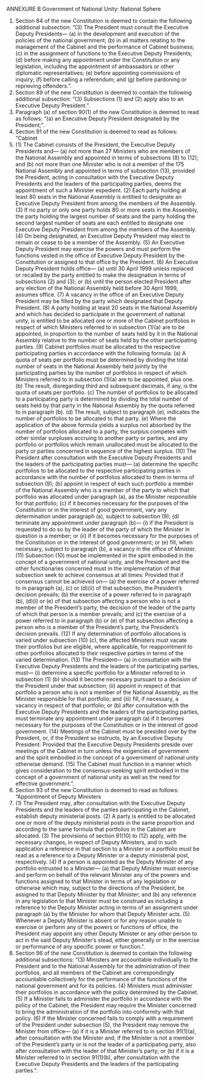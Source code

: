 ANNEXURE B
Government of National Unity: National Sphere
1. Section 84 of the new Constitution is deemed to contain the following
additional subsection:
“(3) The President must consult the Executive Deputy Presidents—
(a) in the development and execution of the policies of the national
government;
(b) in all matters relating to the management of the Cabinet and the
performance of Cabinet business;
(c) in the assignment of functions to the Executive Deputy Presidents;
(d) before making any appointment under the Constitution or any
legislation, including the appointment of ambassadors or other
diplomatic representatives;
(e) before appointing commissions of inquiry;
(f) before calling a referendum; and
(g) before pardoning or reprieving offenders.”.
2. Section 89 of the new Constitution is deemed to contain the following
additional subsection:
“(3) Subsections (1) and (2) apply also to an Executive Deputy President.”.
3. Paragraph (a) of section 90(1) of the new Constitution is deemed to read as
follows:
“(a) an Executive Deputy President designated by the President;”.
4. Section 91 of the new Constitution is deemed to read as follows:
“Cabinet
91. (1) The Cabinet consists of the President, the Executive Deputy Presidents
and—
(a) not more than 27 Ministers who are members of the National Assembly
and appointed in terms of subsections (8) to (12); and
(b) not more than one Minister who is not a member of the 175 National
Assembly and appointed in terms of subsection (13), provided the
President, acting in consultation with the Executive Deputy Presidents
and the leaders of the participating parties, deems the appointment of
such a Minister expedient.
(2) Each party holding at least 80 seats in the National Assembly is entitled to
designate an Executive Deputy President from among the members of the
Assembly.
(3) If no party or only one party holds 80 or more seats in the Assembly, the party
holding the largest number of seats and the party holding the second largest
number of seats are each entitled to designate one Executive Deputy President
from among the members of the Assembly.
(4) On being designated, an Executive Deputy President may elect to remain or
cease to be a member of the Assembly.
(5) An Executive Deputy President may exercise the powers and must perform the
functions vested in the office of Executive Deputy President by the Constitution
or assigned to that office by the President.
(6) An Executive Deputy President holds office—
(a) until 30 April 1999 unless replaced or recalled by the party entitled to
make the designation in terms of subsections (2) and (3); or
(b) until the person elected President after any election of the National
Assembly held before 30 April 1999, assumes office.
(7) A vacancy in the office of an Executive Deputy President may be filled by the
party which designated that Deputy President.
(8) A party holding at least 20 seats in the National Assembly and which has
decided to participate in the government of national unity, is entitled to be
allocated one or more of the Cabinet portfolios in respect of which Ministers
referred to in subsection (1)(a) are to be appointed, in proportion to the
number of seats held by it in the National Assembly relative to the number of
seats held by the other participating parties.
(9) Cabinet portfolios must be allocated to the respective participating parties in
accordance with the following formula:
(a) A quota of seats per portfolio must be determined by dividing the
total number of seats in the National Assembly held jointly by the
participating parties by the number of portfolios in respect of which
Ministers referred to in subsection (1)(a) are to be appointed, plus one.
(b) The result, disregarding third and subsequent decimals, if any, is the
quota of seats per portfolio.
(c) The number of portfolios to be allocated to a participating party is
determined by dividing the total number of seats held by that party in
the National Assembly by the quota referred to in paragraph (b).
(d) The result, subject to paragraph (e), indicates the number of portfolios to
be allocated to that party.
(e) Where the application of the above formula yields a surplus not absorbed
by the number of portfolios allocated to a party, the surplus competes
with other similar surpluses accruing to another party or parties, and any
portfolio or portfolios which remain unallocated must be allocated to the
party or parties concerned in sequence of the highest surplus.
(10) The President after consultation with the Executive Deputy Presidents and the
leaders of the participating parties must—
(a) determine the specific portfolios to be allocated to the respective
participating parties in accordance with the number of portfolios
allocated to them in terms of subsection (9);
(b) appoint in respect of each such portfolio a member of the National
Assembly who is a member of the party to which that portfolio was
allocated under paragraph (a), as the Minister responsible for that
portfolio;
(c) if it becomes necessary for the purposes of the Constitution or in the
interest of good government, vary any determination under paragraph
(a), subject to subsection (9);
(d) terminate any appointment under paragraph (b)—
(i) if the President is requested to do so by the leader of the party of which
the Minister in question is a member; or
(ii) if it becomes necessary for the purposes of the Constitution or in the
interest of good government; or
(e) fill, when necessary, subject to paragraph (b), a vacancy in the office of
Minister.
(11) Subsection (10) must be implemented in the spirit embodied in the concept of
a government of national unity, and the President and the other functionaries
concerned must in the implementation of that subsection seek to achieve
consensus at all times: Provided that if consensus cannot be achieved on—
(a) the exercise of a power referred to in paragraph (a), (c) or (d)(ii) of that
subsection, the President’s decision prevails;
(b) the exercise of a power referred to in paragraph (b), (d)(i) or (e) of that
subsection affecting a person who is not a member of the President’s
party, the decision of the leader of the party of which that person is a
member prevails; and
(c) the exercise of a power referred to in paragraph (b) or (e) of that
subsection affecting a person who is a member of the President’s party,
the President’s decision prevails.
(12) If any determination of portfolio allocations is varied under subsection (10)
(c), the affected Ministers must vacate their portfolios but are eligible, where
applicable, for reappointment to other portfolios allocated to their respective
parties in terms of the varied determination.
(13) The President—
(a) in consultation with the Executive Deputy Presidents and the leaders of
the participating parties, must—
(i) determine a specific portfolio for a Minister referred to in subsection (1)
(b) should it become necessary pursuant to a decision of the President
under that subsection;
(ii) appoint in respect of that portfolio a person who is not a member of the
National Assembly, as the Minister responsible for that portfolio; and
(iii) fill, if necessary, a vacancy in respect of that portfolio; or
(b) after consultation with the Executive Deputy Presidents and the
leaders of the participating parties, must terminate any appointment
under paragraph (a) if it becomes necessary for the purposes of the
Constitution or in the interest of good government.
(14) Meetings of the Cabinet must be presided over by the President, or, if the
President so instructs, by an Executive Deputy President: Provided that the
Executive Deputy Presidents preside over meetings of the Cabinet in turn
unless the exigencies of government and the spirit embodied in the concept of
a government of national unity otherwise demand.
(15) The Cabinet must function in a manner which gives consideration to the
consensus-seeking spirit embodied in the concept of a government of national
unity as well as the need for effective government.”.
5. Section 93 of the new Constitution is deemed to read as follows:
“Appointment of Deputy Ministers
93. (1) The President may, after consultation with the Executive Deputy
Presidents and the leaders of the parties participating in the Cabinet, establish
deputy ministerial posts.
(2) A party is entitled to be allocated one or more of the deputy ministerial posts
in the same proportion and according to the same formula that portfolios in
the Cabinet are allocated.
(3) The provisions of section 91(10) to (12) apply, with the necessary changes, in
respect of Deputy Ministers, and in such application a reference in that section
to a Minister or a portfolio must be read as a reference to a Deputy Minister or
a deputy ministerial post, respectively.
(4) If a person is appointed as the Deputy Minister of any portfolio entrusted to a
Minister—
(a) that Deputy Minister must exercise and perform on behalf of the relevant
Minister any of the powers and functions assigned to that Minister
in terms of any legislation or otherwise which may, subject to the
directions of the President, be assigned to that Deputy Minister by that
Minister; and
(b) any reference in any legislation to that Minister must be construed
as including a reference to the Deputy Minister acting in terms of an
assignment under paragraph (a) by the Minister for whom that Deputy
Minister acts.
(5) Whenever a Deputy Minister is absent or for any reason unable to exercise or
perform any of the powers or functions of office, the President may appoint
any other Deputy Minister or any other person to act in the said Deputy
Minister’s stead, either generally or in the exercise or performance of any
specific power or function.”.
6. Section 96 of the new Constitution is deemed to contain the following
additional subsections:
“(3) Ministers are accountable individually to the President and to the National
Assembly for the administration of their portfolios, and all members of the
Cabinet are correspondingly accountable collectively for the performance of
the functions of the national government and for its policies.
(4) Ministers must administer their portfolios in accordance with the policy
determined by the Cabinet.
(5) If a Minister fails to administer the portfolio in accordance with the policy of
the Cabinet, the President may require the Minister concerned to bring the
administration of the portfolio into conformity with that policy.
(6) If the Minister concerned fails to comply with a requirement of the President
under subsection (5), the President may remove the Minister from office—
(a) if it is a Minister referred to in section 91(1)(a), after consultation with
the Minister and, if the Minister is not a member of the President’s party
or is not the leader of a participating party, also after consultation with
the leader of that Minister’s party; or
(b) if it is a Minister referred to in section 91(1)(b), after consultation with
the Executive Deputy Presidents and the leaders of the participating
parties.”.

